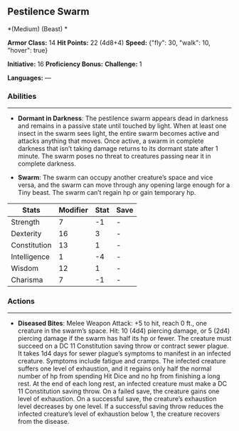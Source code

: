 ## Pestilence Swarm
*(Medium) (Beast) *

**Armor Class:** 14
**Hit Points:** 22 (4d8+4)
**Speed:** {"fly": 30, "walk": 10, "hover": true}

**Initiative:** 16
**Proficiency Bonus:**
**Challenge:** 1

**Languages:** —

### Abilities
 --- 
- **Dormant in Darkness**: The pestilence swarm appears dead in darkness and remains in a passive state until touched by light. When at least one insect in the swarm sees light, the entire swarm becomes active and attacks anything that moves. Once active, a swarm in complete darkness that isn’t taking damage returns to its dormant state after 1 minute. The swarm poses no threat to creatures passing near it in complete darkness.

- **Swarm**: The swarm can occupy another creature’s space and vice versa, and the swarm can move through any opening large enough for a Tiny beast. The swarm can’t regain hp or gain temporary hp.



| Stats | Modifier | Stat | Save
| ---- | ---- | ---- | ---- |
| Strength | 7 | -1 | - |
| Dexterity | 16 | 3 | - |
| Constitution | 13 | 1 | - |
| Intelligence | 1 | -4 | - |
| Wisdom | 12 | 1 | - |
| Charisma | 7 | -1 | - |

### Actions
 --- 
- **Diseased Bites**: Melee Weapon Attack: +5 to hit, reach 0 ft., one creature in the swarm’s space. Hit: 10 (4d4) piercing damage, or 5 (2d4) piercing damage if the swarm has half its hp or fewer. The creature must succeed on a DC 11 Constitution saving throw or contract sewer plague. It takes 1d4 days for sewer plague’s symptoms to manifest in an infected creature. Symptoms include fatigue and cramps. The infected creature suffers one level of exhaustion, and it regains only half the normal number of hp from spending Hit Dice and no hp from finishing a long rest. At the end of each long rest, an infected creature must make a DC 11 Constitution saving throw. On a failed save, the creature gains one level of exhaustion. On a successful save, the creature’s exhaustion level decreases by one level. If a successful saving throw reduces the infected creature’s level of exhaustion below 1, the creature recovers from the disease.

